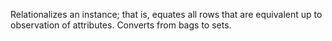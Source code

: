 Relationalizes an instance; that is, equates all rows that are equivalent up to observation of attributes.  Converts from bags to sets.